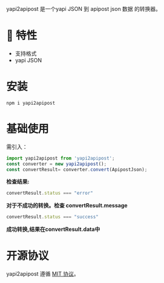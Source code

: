 yapi2apipost 是一个yapi JSON 到 apipost json 数据 的转换器。

# 🎉 特性

- 支持格式 
- yapi JSON
# 安装

```shell
npm i yapi2apipost
```

# 基础使用
需引入：

```js
import yapi2apipost from 'yapi2apipost';
const converter = new yapi2apipost();
const convertResult= converter.convert(ApipostJson);
```
**检查结果:**

```js
convertResult.status === "error"
```
**对于不成功的转换。检查 convertResult.message**

```js
convertResult.status === "success"
```
**成功转换,结果在convertResult.data中**

# 开源协议

yapi2apipost 遵循 [MIT 协议](https://github.com/Apipost-Team/yapi2apipost)。
